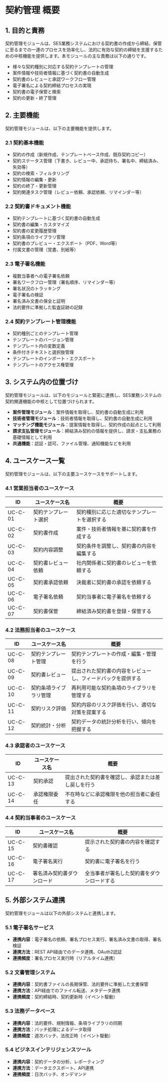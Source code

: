# 契約管理 概要

## 1. 目的と責務

契約管理モジュールは、SES業務システムにおける契約書の作成から締結、保管に至るまでの一連のプロセスを効率化し、法的に有効な契約の締結を支援するための中核機能を提供します。本モジュールの主な責務は以下の通りです。

- 様々な契約種別に対応する契約テンプレートの管理
- 案件情報や技術者情報に基づく契約書の自動生成
- 契約書のレビューと承認ワークフロー管理
- 電子署名による契約締結プロセスの実現
- 契約書の電子保管と検索
- 契約の更新・終了管理

## 2. 主要機能

契約管理モジュールは、以下の主要機能を提供します。

### 2.1 契約基本機能

- 契約の作成（新規作成、テンプレートベース作成、既存契約コピー）
- 契約ステータス管理（下書き、レビュー中、承認待ち、署名中、締結済み、失効等）
- 契約の検索・フィルタリング
- 契約情報の編集・更新
- 契約の終了・更新管理
- 契約関連タスク管理（レビュー依頼、承認依頼、リマインダー等）

### 2.2 契約書ドキュメント機能

- 契約テンプレートに基づく契約書の自動生成
- 契約書の編集・カスタマイズ
- 契約書の変更履歴管理
- 契約条項のライブラリ管理
- 契約書のプレビュー・エクスポート（PDF、Word等）
- 付属文書の管理（覚書、別紙等）

### 2.3 電子署名機能

- 複数当事者への電子署名依頼
- 署名ワークフロー管理（署名順序、リマインダー等）
- 署名状況のトラッキング
- 電子署名の検証
- 署名済み文書の保全と証明
- 法的要件に準拠した監査証跡の記録

### 2.4 契約テンプレート管理機能

- 契約種別ごとのテンプレート管理
- テンプレートのバージョン管理
- テンプレート内の変数定義
- 条件付きテキストと選択肢管理
- テンプレートのインポート・エクスポート
- テンプレートのアクセス権管理

## 3. システム内の位置づけ

契約管理モジュールは、以下のモジュールと緊密に連携し、SES業務システムの契約関連機能の中核として位置づけられます。

- **案件管理モジュール**：案件情報を取得し、契約書の自動生成に利用
- **技術者管理モジュール**：技術者情報を取得し、契約書の自動生成に利用
- **マッチング機能モジュール**：提案情報を取得し、契約作成の起点として利用
- **請求支払管理モジュール**：締結済み契約の情報を提供し、請求・支払業務の基礎情報として利用
- **共通機能**：認証・認可、ファイル管理、通知機能などを利用

## 4. ユースケース一覧

契約管理モジュールは、以下の主要ユースケースをサポートします。

### 4.1 営業担当者のユースケース

| ID | ユースケース名 | 概要 |
|----|-------------|------|
| UC-C-01 | 契約テンプレート選択 | 契約種別に応じた適切なテンプレートを選択する |
| UC-C-02 | 契約書作成 | 案件・技術者情報を基に契約書を作成する |
| UC-C-03 | 契約内容調整 | 契約条件を調整し、契約書の内容を編集する |
| UC-C-04 | 契約書レビュー依頼 | 社内関係者に契約書のレビューを依頼する |
| UC-C-05 | 契約書承認依頼 | 決裁者に契約書の承認を依頼する |
| UC-C-06 | 電子署名依頼 | 契約当事者に電子署名を依頼する |
| UC-C-07 | 契約書保管 | 締結済み契約書を登録・保管する |

### 4.2 法務担当者のユースケース

| ID | ユースケース名 | 概要 |
|----|-------------|------|
| UC-C-08 | 契約テンプレート管理 | 契約テンプレートの作成・編集・管理を行う |
| UC-C-09 | 契約書レビュー | 提出された契約書の内容をレビューし、フィードバックを提供する |
| UC-C-10 | 契約条項ライブラリ管理 | 再利用可能な契約条項のライブラリを管理する |
| UC-C-11 | 契約リスク評価 | 契約内容のリスク評価を行い、適切な対策を提案する |
| UC-C-12 | 契約統計・分析 | 契約データの統計分析を行い、傾向を把握する |

### 4.3 承認者のユースケース

| ID | ユースケース名 | 概要 |
|----|-------------|------|
| UC-C-13 | 契約承認 | 提出された契約書を確認し、承認または差し戻しを行う |
| UC-C-14 | 承認権限委任 | 不在時などに承認権限を他の担当者に委任する |

### 4.4 契約当事者のユースケース

| ID | ユースケース名 | 概要 |
|----|-------------|------|
| UC-C-15 | 契約書確認 | 提示された契約書の内容を確認する |
| UC-C-16 | 電子署名実行 | 契約書に電子署名を行う |
| UC-C-17 | 署名済み契約書ダウンロード | 全当事者が署名した契約書をダウンロードする |

## 5. 外部システム連携

契約管理モジュールは以下の外部システムと連携します。

### 5.1 電子署名サービス

- **連携内容**：電子署名の依頼、署名プロセス実行、署名済み文書の取得、署名検証
- **連携方法**：REST API経由でのデータ連携、OAuth2認証
- **連携頻度**：署名プロセス実行時（リアルタイム連携）

### 5.2 文書管理システム

- **連携内容**：契約書ファイルの長期保管、法的要件に準拠した文書保管
- **連携方法**：API経由でのファイル転送、メタデータ連携
- **連携頻度**：契約締結時、契約更新時（イベント駆動）

### 5.3 法務データベース

- **連携内容**：法的要件、規制情報、条項ライブラリの同期
- **連携方法**：バッチ処理によるデータ取得
- **連携頻度**：週次バッチ、法改正時（イベント駆動）

### 5.4 ビジネスインテリジェンスツール

- **連携内容**：契約データの分析、レポーティング
- **連携方法**：データエクスポート、API連携
- **連携頻度**：日次バッチ、オンデマンド
